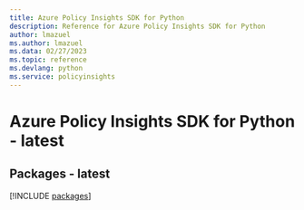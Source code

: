 ```yaml
---
title: Azure Policy Insights SDK for Python
description: Reference for Azure Policy Insights SDK for Python
author: lmazuel
ms.author: lmazuel
ms.data: 02/27/2023
ms.topic: reference
ms.devlang: python
ms.service: policyinsights
---
```

# Azure Policy Insights SDK for Python - latest
## Packages - latest
[!INCLUDE [packages](policy-insights-index.md)]